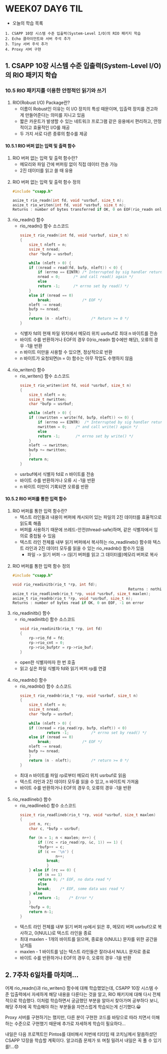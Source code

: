 # WEEK07 DAY6 TIL
- 오늘의 학습 목록
```
1. CSAPP 10장 시스템 수준 입출력(System-Level I/O)의 RIO 패키지 학습
2. Echo 클라이언트와 서버 주석 추가
3. Tiny 서버 주석 추가
4. Proxy 서버 구현
```

## 1. CSAPP 10장 시스템 수준 입출력(System-Level I/O)의 RIO 패키지 학습
### 10.5 RIO 패키지를 이용한 안정적인 읽기와 쓰기
1. RIO(Robust I/O) Package란?
    - 이름이 Robust인 이유는 이 I/O 장치의 특성 때문이며, 입출력 장치를 견고하게 만들어준다는 의미를 지니고 있음
    - 짧은 카운트가 발생할 수 있는 네트워크 프로그램 같은 응용에서 편리하고, 안정적이고 효율적인 I/O룰 재공
    - 두 가지 서로 다른 종류의 함수를 제공
    
#### 10.5.1 RIO 버퍼 없는 입력 및 출력 함수
1. RIO 버퍼 없는 입력 및 출력 함수란?
    - 메모리와 파일 간에 버퍼링 없이 직접 데이터 전송 가능
     - 2진 데이터를 읽고 쓸 때 유용<br><br>
2. RIO 버퍼 없는 입력 및 출력 함수 정의
    ```C
    #include "csapp.h"

    asize_t rio_readn(int fd, void *usrbuf, size_t n);
    asize_t rio_writen(int fd, void *usrbuf, size_t n);
    Returns : number of bytes transferred if OK, 0 on EOF(rio_readn only), -1 on error
    ```
3. rio_readn() 함수
    - rio_readn() 함수 소스코드
        ```C
        ssize_t rio_readn(int fd, void *usrbuf, size_t n) 
        {
            size_t nleft = n;
            ssize_t nread;
            char *bufp = usrbuf;

            while (nleft > 0) {
            if ((nread = read(fd, bufp, nleft)) < 0) {
                if (errno == EINTR) /* Interrupted by sig handler return */
                nread = 0;      /* and call read() again */
                else
                return -1;      /* errno set by read() */ 
            } 
            else if (nread == 0)
                break;              /* EOF */
            nleft -= nread;
            bufp += nread;
            }
            return (n - nleft);         /* Return >= 0 */
        }
        ```
    - 식별자 fd의 현재 파일 위치에서 메모리 위치 usrbuf로 최대 n 바이트를 전송
    - 바이트 수를 반환하거나 EOF의 경우 0(rio_readn 함수에만 해당), 오류의 경우 -1을 반환
    - n 바이트 미만을 사용할 수 있으면, 정상적으로 반환
    - n 바이트가 요청되면(n = 0) 함수는 아무 작업도 수행하지 않음<br><br>
4. rio_writen() 함수
    - rio_writen() 함수 소스코드
        ```C
        ssize_t rio_writen(int fd, void *usrbuf, size_t n) 
        {
            size_t nleft = n;
            ssize_t nwritten;
            char *bufp = usrbuf;

            while (nleft > 0) {
            if ((nwritten = write(fd, bufp, nleft)) <= 0) {
                if (errno == EINTR)  /* Interrupted by sig handler return */
                nwritten = 0;    /* and call write() again */
                else
                return -1;       /* errno set by write() */
            }
            nleft -= nwritten;
            bufp += nwritten;
            }
            return n;
        }
        ```
    - usrbuf에서 식별자 fd로 n 바이트를 전송
    - 바이트 수를 반환하거나 오류 시 -1을 반환
    - n 바이트 미만이 기록되면 오류를 반환
    
#### 10.5.2 RIO 버퍼를 통한 입력 함수
1. RIO 버퍼를 통한 입력 함수란?
    - 텍스트 라인들과 내용이 버퍼에 캐시되어 있는 파일의 2진 데이터를 효율적으로 읽도록 해줌
    - 버퍼를 사용하기 때문에 쓰레드-안전(thread-safe)하며, 같은 식별자에서 임의로 중첩될 수 있음
    - 텍스트 라인 전체를 내부 읽기 버퍼에서 복사하는 rio_readlineb() 함수와 텍스트 라인과 2진 데이터 모두를 읽을 수 있는 rio_readnb() 함수가 있음
        - 파일 -> 읽기 버퍼 -> (읽기 버퍼를 읽고 그 데이터를)메모리 버퍼로 복사<br><br>
2. RIO 버퍼를 통한 입력 함수 정의
    ```C
    #include "csapp.h"

    void rio_readinitb(rio_t *rp, int fd);
                                                        Returns : nothing
    asize_t rio_readlineb(rio_t *rp, void *usrbuf, size_t maxlen);
    asize_t rio_readnb(rio_t *rp, void *usrbuf, size_t n);
    Returns : number of bytes read if OK, 0 on EOF, -1 on error
    ```
3. rio_readinitb() 함수
    - rio_readinitb() 함수 소스코드
        ```C
        void rio_readinitb(rio_t *rp, int fd) 
        {
            rp->rio_fd = fd;  
            rp->rio_cnt = 0;  
            rp->rio_bufptr = rp->rio_buf;
        }
        ```
    - open한 식별자마자 한 번 호출
    - 읽고 싶은 파일 식별자 fd와 읽기 버퍼 rp를 연결<br><br>
4. rio_readnb() 함수
    - rio_readnb() 함수 소스코드
        ```C
        ssize_t rio_readnb(rio_t *rp, void *usrbuf, size_t n) 
        {
            size_t nleft = n;
            ssize_t nread;
            char *bufp = usrbuf;
            
            while (nleft > 0) {
            if ((nread = rio_read(rp, bufp, nleft)) < 0) 
                    return -1;          /* errno set by read() */ 
            else if (nread == 0)
                break;              /* EOF */
            nleft -= nread;
            bufp += nread;
            }
            return (n - nleft);         /* return >= 0 */
        }
        ```
    - 최대 n 바이트를 파일 rp로부터 메모리 위치 usrbuf로 읽음
    - 텍스트 라인과 2진 데이터 모두를 읽을 수 있고, n 바이트씩 가져옴
    - 바이트 수를 반환하거나 EOF의 경우 0, 오류의 경우 -1을 반환<br><br>
5. rio_readlineb() 함수
    - rio_readlineb() 함수 소스코드
        ```C
        ssize_t rio_readlineb(rio_t *rp, void *usrbuf, size_t maxlen) 
        {
            int n, rc;
            char c, *bufp = usrbuf;

            for (n = 1; n < maxlen; n++) { 
                if ((rc = rio_read(rp, &c, 1)) == 1) {
                *bufp++ = c;
                if (c == '\n') {
                        n++;
                    break;
                    }
            } else if (rc == 0) {
                if (n == 1)
                return 0; /* EOF, no data read */
                else
                break;    /* EOF, some data was read */
            } else
                return -1;	  /* Error */
            }
            *bufp = 0;
            return n-1;
        }
        ```
    - 텍스트 라인 전체를 내부 읽기 버퍼 rp에서 읽은 후, 메모리 버퍼 usrbuf으로 복사하고, 0(NULL)로 텍스트 라인을 종료
    - 최대 maxlen - 1개의 바이트를 읽으며, 종료용 0(NULL) 문자를 위한 공간을 남겨둠
    - maxlen - 1 바이트를 넘는 텍스트 라인들은 잘라내서 NULL 문자로 종료
    - 바이트 수를 반환하거나 EOF의 경우 0, 오류의 경우 -1을 반환

## 2. 7주차 6일차를 마치며...
어제 rio_readn()과 rio_writen() 함수에 대해 학습했었는데, CSAPP 10장 시스템 수준 입출력에서 자세하게 해당 내용을 다룬다는 것을 알고, RIO 패키지에 대해 다시 전체적으로 학습했다.
이처럼 학습하면서 궁금했던 부분을 알아서 찾아가며 공부하다 보니, 해당 주차에 꼭 학습해야 하는 부분들을 자연스럽게 학습되는게 신기했다.😀

Proxy 서버를 구현하기는 했지만, 다른 분이 구현한 코드를 바탕으로 따라 치면서 이해하는 수준으로 구현했기 때문에 추가로 자세하게 학습이 필요하다...

내일은 다음 프로젝트인 Pintos를 대비해서 저번에 티타임 때 코치님께서 말씀하셨던 CSAPP 12장을 학습할 계획이다.
알고리즘 문제가 또 며칠 밀려서 내일은 꼭 풀 수 있기를!...😞
